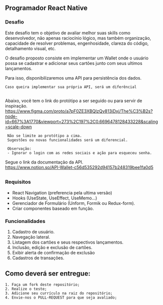 ## Programador React Native
     
### Desafio

Este desafio tem o objetivo de avaliar melhor suas skills como desenvolvedor, não
apenas raciocínio lógico, mas também organização, capacidade de resolver
problemas, engenhosidade, clareza do código, detalhamento visual, etc.

O desafio proposto consiste em implementar um Wallet onde o usuário possa se cadastrar e adicionar seus cartões junto com seus ultimos lançamentos.

Para isso, disponibilizaremos uma API para persistência dos dados.

	Caso queira implementar sua própria API, será um diferêncial

##

Abaixo, você tem o link do protótipo a ser seguido ou para servir de inspiração.
https://www.figma.com/proto/a7pF0ZE3XBQIzQv813iDxj/The%C3%B2s?node-id=667%3A1770&viewport=273%2C197%2C0.6696478128433228&scaling=scale-down
     
     Não se limite ao protótipo a cima. 
     Sugestões ou novas funcionalidades será um diferencial.
     
     Observação:
     - Ignorar o login com as redes sociais e ação para esqueceu senha.


Segue o link da documentação da API.                                            
https://www.notion.so/API-Wallet-c56d535292d94157b248319bee1fa0d5

##




### Requisitos

- React Navigation (preferencia pela ultima versão)
- Hooks (UseState, UseEffect, UseMemo...)
- Gerenciador de Formulário (Unform, Formik ou Redux-form).
- Criar componentes baseado em função.

### Funcionalidades

1. Cadastro de usuário.
2. Navegação lateral.
3. Listagem dos cartões e seus respectivos lançamentos.
4. Inclusão, edição e exclusão de cartões.
5. Exibir alerta de confirmação de exclusão
6. Cadastros de transações.



## Como deverá ser entregue:

    1. Faça um fork deste repositório;
    2. Realize o teste;
    3. Adicione seu currículo na raiz do repositório;
    4. Envie-nos o PULL-REQUEST para que seja avaliado;
